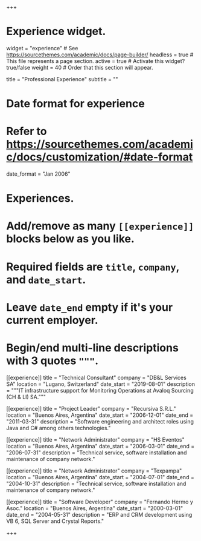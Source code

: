 +++
# Experience widget.
widget = "experience"  # See https://sourcethemes.com/academic/docs/page-builder/
headless = true  # This file represents a page section.
active = true  # Activate this widget? true/false
weight = 40  # Order that this section will appear.

title = "Professional Experience"
subtitle = ""

# Date format for experience
#   Refer to https://sourcethemes.com/academic/docs/customization/#date-format
date_format = "Jan 2006"

# Experiences.
#   Add/remove as many `[[experience]]` blocks below as you like.
#   Required fields are `title`, `company`, and `date_start`.
#   Leave `date_end` empty if it's your current employer.
#   Begin/end multi-line descriptions with 3 quotes `"""`.
[[experience]]
  title = "Technical Consultant"
  company = "DB&L Services SA"
  location = "Lugano, Switzerland"
  date_start = "2019-08-01"
  description = """IT infrastructure support for Monitoring Operations at Avaloq Sourcing (CH & LI) SA."""

[[experience]]
  title = "Project Leader"
  company = "Recursiva S.R.L."
  location = "Buenos Aires, Argentina"
  date_start = "2006-12-01"
  date_end = "2011-03-31"
  description = "Software engineering and architect roles using Java and C# among others technologies."

[[experience]]
  title = "Network Administrator"
  company = "HS Eventos"
  location = "Buenos Aires, Argentina"
  date_start = "2006-03-01"
  date_end = "2006-07-31"
  description = "Technical service, software installation and maintenance of company network."

[[experience]]
  title = "Network Administrator"
  company = "Texpampa"
  location = "Buenos Aires, Argentina"
  date_start = "2004-07-01"
  date_end = "2004-10-31"
  description = "Technical service, software installation and maintenance of company network."

[[experience]]
  title = "Software Developer"
  company = "Fernando Hermo y Asoc."
  location = "Buenos Aires, Argentina"
  date_start = "2000-03-01"
  date_end = "2004-05-31"
  description = "ERP and CRM development using VB 6, SQL Server and Crystal Reports."

+++
